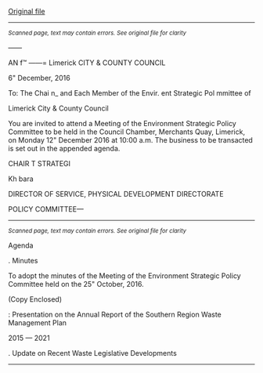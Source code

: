 [Original file](https://beta.limerick.ie/sites/default/files/media/documents/2017-04/agenda_-_environment_spc_meeting_-_12th_december_2016.pdf)

---
*<small>Scanned page, text may contain errors. See original file for clarity</small>*  

——

AN f™
——=
Limerick
CITY & COUNTY
COUNCIL

6" December, 2016

To: The Chai n_ and Each Member of the Envir. ent Strategic Pol mmittee of

Limerick City & County Council

You are invited to attend a Meeting of the Environment Strategic Policy Committee to be
held in the Council Chamber, Merchants Quay, Limerick, on Monday 12" December 2016 at
10:00 a.m. The business to be transacted is set out in the appended agenda.

CHAIR T STRATEGI

Kh bara

DIRECTOR OF SERVICE,
PHYSICAL DEVELOPMENT DIRECTORATE

POLICY COMMITTEE—


---
*<small>Scanned page, text may contain errors. See original file for clarity</small>*  

Agenda

. Minutes

To adopt the minutes of the Meeting of the Environment Strategic Policy Committee
held on the 25" October, 2016.

(Copy Enclosed)

: Presentation on the Annual Report of the Southern Region Waste Management Plan

2015 — 2021

. Update on Recent Waste Legislative Developments


---
